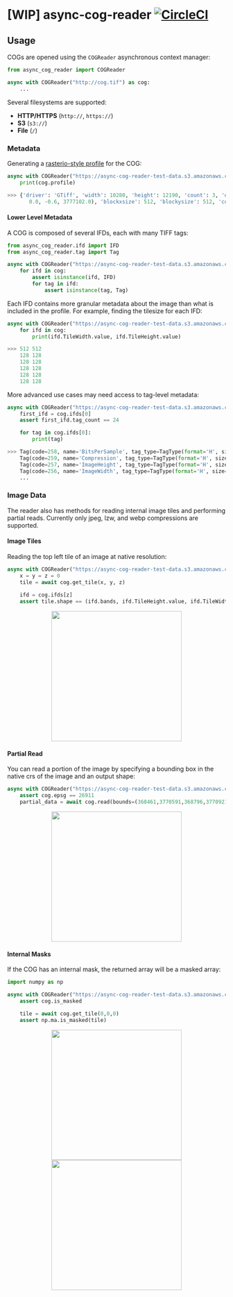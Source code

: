 # [WIP] async-cog-reader [![CircleCI](https://circleci.com/gh/geospatial-jeff/async-cog-reader/tree/master.svg?style=svg)](https://circleci.com/gh/geospatial-jeff/async-cog-reader/tree/master)


## Usage
COGs are opened using the `COGReader` asynchronous context manager:

```python
from async_cog_reader import COGReader

async with COGReader("http://cog.tif") as cog:
    ...
```

Several filesystems are supported:
- **HTTP/HTTPS** (`http://`, `https://`)
- **S3** (`s3://`)
- **File** (`/`)

### Metadata
Generating a [rasterio-style profile](https://rasterio.readthedocs.io/en/latest/topics/profiles.html) for the COG:

```python
async with COGReader("https://async-cog-reader-test-data.s3.amazonaws.com/lzw_cog.tif") as cog:
    print(cog.profile)

>>> {'driver': 'GTiff', 'width': 10280, 'height': 12190, 'count': 3, 'dtype': 'uint8', 'transform': Affine(0.6, 0.0, 367188.0,
       0.0, -0.6, 3777102.0), 'blockxsize': 512, 'blockysize': 512, 'compress': 'lzw', 'interleave': 'pixel', 'crs': 'EPSG:26911', 'tiled': True, 'photometric': 'rgb'}
```

#### Lower Level Metadata
A COG is composed of several IFDs, each with many TIFF tags:

```python
from async_cog_reader.ifd import IFD
from async_cog_reader.tag import Tag

async with COGReader("https://async-cog-reader-test-data.s3.amazonaws.com/lzw_cog.tif") as cog:
    for ifd in cog:
        assert isinstance(ifd, IFD)
        for tag in ifd:
            assert isinstance(tag, Tag)
```

Each IFD contains more granular metadata about the image than what is included in the profile.  For example, finding the
tilesize for each IFD:

```python
async with COGReader("https://async-cog-reader-test-data.s3.amazonaws.com/lzw_cog.tif") as cog:
    for ifd in cog:
        print(ifd.TileWidth.value, ifd.TileHeight.value)

>>> 512 512
    128 128
    128 128
    128 128
    128 128
    128 128
```

More advanced use cases may need access to tag-level metadata:
```python
async with COGReader("https://async-cog-reader-test-data.s3.amazonaws.com/lzw_cog.tif") as cog:
    first_ifd = cog.ifds[0]
    assert first_ifd.tag_count == 24

    for tag in cog.ifds[0]:
        print(tag)

>>> Tag(code=258, name='BitsPerSample', tag_type=TagType(format='H', size=2), count=3, length=6, value=(8, 8, 8))
    Tag(code=259, name='Compression', tag_type=TagType(format='H', size=2), count=1, length=2, value=5)
    Tag(code=257, name='ImageHeight', tag_type=TagType(format='H', size=2), count=1, length=2, value=12190)
    Tag(code=256, name='ImageWidth', tag_type=TagType(format='H', size=2), count=1, length=2, value=10280)
    ...
```

### Image Data
The reader also has methods for reading internal image tiles and performing partial reads.  Currently only jpeg, lzw,
and webp compressions are supported.

#### Image Tiles
Reading the top left tile of an image at native resolution:

```python
async with COGReader("https://async-cog-reader-test-data.s3.amazonaws.com/webp_cog.tif") as cog:
    x = y = z = 0
    tile = await cog.get_tile(x, y, z)
    
    ifd = cog.ifds[z]
    assert tile.shape == (ifd.bands, ifd.TileHeight.value, ifd.TileWidth.value)
```

<p align="center">
  <img width="300" height="300" src="https://async-cog-reader-test-data.s3.amazonaws.com/readme/naip_top_left_tile.jpg">
</p>


#### Partial Read
You can read a portion of the image by specifying a bounding box in the native crs of the image and an output shape:

```python
async with COGReader("https://async-cog-reader-test-data.s3.amazonaws.com/webp_cog.tif") as cog:
    assert cog.epsg == 26911
    partial_data = await cog.read(bounds=(368461,3770591,368796,3770921), shape=(512,512))
```

<p align="center">
  <img width="300" height="300" src="https://async-cog-reader-test-data.s3.amazonaws.com/readme/partial_read.jpeg">
</p>

#### Internal Masks
If the COG has an internal mask, the returned array will be a masked array:

```python
import numpy as np

async with COGReader("https://async-cog-reader-test-data.s3.amazonaws.com/naip_image_masked.tif") as cog:
    assert cog.is_masked

    tile = await cog.get_tile(0,0,0)
    assert np.ma.is_masked(tile)
```

<p align="center">
  <img src="https://async-cog-reader-test-data.s3.amazonaws.com/readme/masked_tile.jpg" width="300" />
  <img src="https://async-cog-reader-test-data.s3.amazonaws.com/readme/tile_mask.jpg" width="300" /> 
</p>